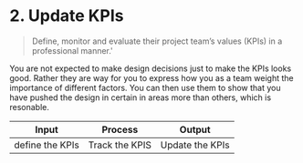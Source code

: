 # 2. Update KPIs
> Define, monitor and evaluate their project team’s values (KPIs) in a professional manner.'

You are not expected to make design decisions just to make the KPIs looks good. Rather they are way for you to express how you as a team weight the importance of different factors. You can then use them to show that you have pushed the design in certain in areas more than others, which is resonable.

| Input | Process | Output |
|-------|---------|--------|
| define the KPIs    | Track the KPIS      | Update the KPIs     |
